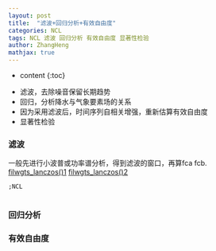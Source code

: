 ```yaml
---
layout: post
title:  "滤波+回归分析+有效自由度"
categories: NCL
tags: NCL 滤波 回归分析 有效自由度 显著性检验
author: ZhangHeng
mathjax: true
---
```


* content
{:toc}
- 滤波，去除噪音保留长期趋势
- 回归，分析降水与气象要素场的关系
- 因为采用滤波后，时间序列自相关增强，重新估算有效自由度
- 显著性检验




### 滤波
一般先进行小波普或功率谱分析，得到滤波的窗口，再算fca fcb.
[filwgts_lanczos()1](https://cloud.tencent.com/developer/article/1829774)
[filwgts_lanczos()2](https://blog.csdn.net/qq_41960118/article/details/104104950)
```
;NCL


```
### 回归分析


### 有效自由度
